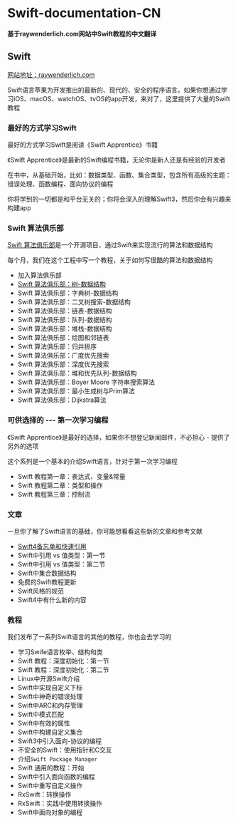 # Swift-documentation-CN

**基于raywenderlich.com网站中Swift教程的中文翻译**

## Swift

[网站地址：raywenderlich.com](https://www.raywenderlich.com)

Swift语言苹果为开发推出的最新的、现代的、安全的程序语言。如果你想通过学习iOS、macOS、watchOS、tvOS的app开发，来对了，这里提供了大量的Swift教程

### 最好的方式学习Swift

最好的方式学习Swift是阅读《Swift Apprentice》书籍

《Swift Apprentice》是最新的Swift编程书籍，无论你是新人还是有经验的开发者

在书中，从基础开始，比如：数据类型、函数、集合类型，包含所有高级的主题：错误处理、函数编程、面向协议的编程

你将学到的一切都是和平台无关的；你将会深入的理解Swift3，然后你会有兴趣来构建app

### Swift 算法俱乐部

[Swift 算法俱乐部](https://github.com/raywenderlich/swift-algorithm-club)是一个开源项目，通过Swift来实现流行的算法和数据结构

每个月，我们在这个工程中写一个教程，关于如何写很酷的算法和数据结构

* 加入算法俱乐部
* [Swift 算法俱乐部：树-数据结构](树-数据结构/README.md)
* Swift 算法俱乐部：字典树-数据结构
* Swift 算法俱乐部：二叉树搜索-数据结构
* Swift 算法俱乐部：链表-数据结构
* Swift 算法俱乐部：队列-数据结构
* Swift 算法俱乐部：堆栈-数据结构
* Swift 算法俱乐部：绘图和邻链表
* Swift 算法俱乐部：归并排序
* Swift 算法俱乐部：广度优先搜索
* Swift 算法俱乐部：深度优先搜索
* Swift 算法俱乐部：堆和优先队列-数据结构
* Swift 算法俱乐部：Boyer Moore 字符串搜索算法
* Swift 算法俱乐部：最小生成树与Prim算法
* Swift 算法俱乐部：Dijkstra算法

### 可供选择的 --- 第一次学习编程

《Swift Apprentice》是最好的选择，如果你不想登记新闻邮件，不必担心 - 提供了另外的选项

这个系列是一个基本的介绍Swift语言，针对于第一次学习编程

* Swift 教程第一章：表达式、变量&常量
* Swift 教程第二章：类型和操作
* Swift 教程第三章：控制流

### 文章

一旦你了解了Swift语言的基础，你可能想看看这些新的文章和参考文献

* [Swift4备忘单和快速引用](文章/README.md)
* Swift中引用 vs 值类型：第一节
* Swift中引用 vs 值类型：第二节
* Swift中集合数据结构
* 免费的Swift教程更新
* Swift风格的规范
* Swift4中有什么新的内容

### 教程

我们发布了一系列Swift语言的其他的教程，你也会去学习的

* 学习Swife语言枚举、结构和类
* Swift 教程：深度初始化：第一节
* Swift 教程：深度初始化：第二节
* Linux中开源Swift介绍
* Swift中实现自定义下标
* Swift中神奇的错误处理
* Swift中ARC和内存管理
* Swift中模式匹配
* Swift中有效的属性
* Swift中构建自定义集合
* Swift3中引入面向-协议的编程
* 不安全的Swift：使用指针和C交互
* 介绍`Swift Package Manager`
* Swift 通用的教程：开始
* Swift中引入面向函数的编程
* Swift中重写自定义操作
* RxSwift：转换操作
* RxSwift：实践中使用转换操作
* Swift中面向对象的编程